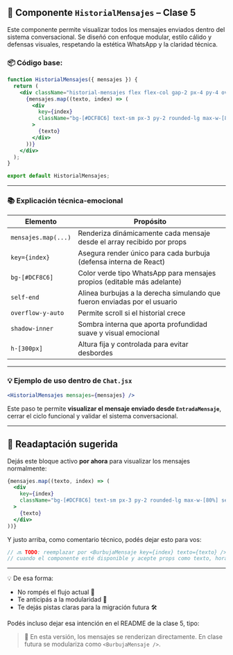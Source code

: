 

## 🧩 Componente `HistorialMensajes` – Clase 5

Este componente permite visualizar todos los mensajes enviados dentro del sistema conversacional. Se diseñó con enfoque modular, estilo cálido y defensas visuales, respetando la estética WhatsApp y la claridad técnica.

### 📦 Código base:

```jsx
function HistorialMensajes({ mensajes }) {
  return (
    <div className="historial-mensajes flex flex-col gap-2 px-4 py-4 overflow-y-auto h-[300px] bg-[#F8F8F8] rounded-md shadow-inner">
      {mensajes.map((texto, index) => (
        <div
          key={index}
          className="bg-[#DCF8C6] text-sm px-3 py-2 rounded-lg max-w-[80%] self-end"
        >
          {texto}
        </div>
      ))}
    </div>
  );
}

export default HistorialMensajes;
```

---

### 📚 Explicación técnica-emocional

| Elemento             | Propósito                                                                 |
|----------------------|---------------------------------------------------------------------------|
| `mensajes.map(...)`  | Renderiza dinámicamente cada mensaje desde el array recibido por props    |
| `key={index}`        | Asegura render único para cada burbuja (defensa interna de React)         |
| `bg-[#DCF8C6]`       | Color verde tipo WhatsApp para mensajes propios (editable más adelante)   |
| `self-end`           | Alinea burbujas a la derecha simulando que fueron enviadas por el usuario |
| `overflow-y-auto`    | Permite scroll si el historial crece                                      |
| `shadow-inner`       | Sombra interna que aporta profundidad suave y visual emocional            |
| `h-[300px]`          | Altura fija y controlada para evitar desbordes                            |

---

### 💡 Ejemplo de uso dentro de `Chat.jsx`

```jsx
<HistorialMensajes mensajes={mensajes} />
```

Este paso te permite **visualizar el mensaje enviado desde `EntradaMensaje`**, cerrar el ciclo funcional y validar el sistema conversacional.

---



## 🔧 Readaptación sugerida

Dejás este bloque activo **por ahora** para visualizar los mensajes normalmente:

```jsx
{mensajes.map((texto, index) => (
  <div
    key={index}
    className="bg-[#DCF8C6] text-sm px-3 py-2 rounded-lg max-w-[80%] self-end"
  >
    {texto}
  </div>
))}
```

Y justo arriba, como comentario técnico, podés dejar esto para vos:

```jsx
// 🔜 TODO: reemplazar por <BurbujaMensaje key={index} texto={texto} />
// cuando el componente esté disponible y acepte props como texto, hora, emisor, avatar...
```

---

💡 De esa forma:

- No rompés el flujo actual 🧪
- Te anticipás a la modularidad 🧩
- Te dejás pistas claras para la migración futura 🛠️

Podés incluso dejar esa intención en el README de la clase 5, tipo:

> 👣 En esta versión, los mensajes se renderizan directamente. En clase futura se modulariza como `<BurbujaMensaje />`.

